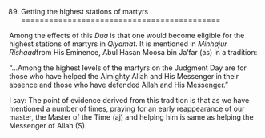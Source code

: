 89. Getting the highest stations of martyrs
===========================================

Among the effects of this *Dua* is that one would become eligible for
the highest stations of martyrs in *Qiyamat*. It is mentioned in
*Minhajur Rishaad*from His Eminence, Abul Hasan Moosa bin Ja’far (as) in
a tradition:

“…Among the highest levels of the martyrs on the Judgment Day are for
those who have helped the Almighty Allah and His Messenger in their
absence and those who have defended Allah and His Messenger.”

I say: The point of evidence derived from this tradition is that as we
have mentioned a number of times, praying for an early reappearance of
our master, the Master of the Time (aj) and helping him is same as
helping the Messenger of Allah (S).


